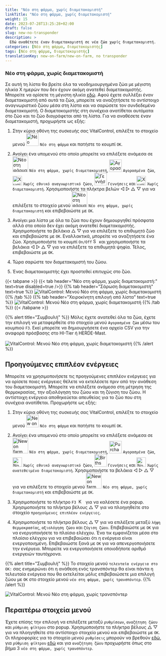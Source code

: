 ```yaml
---
title: "Νέο στη φάρμα, χωρίς διαμετακομιστή"
linkTitle: "Νέο στη φάρμα, χωρίς διαμετακομιστή"
weight: 15
date: 2023-07-28T13:25:28+02:00
draft: false
slug: new-no-transponder
description: >
  Εδώ αναθέτετε έναν διαμετακομιστή σε νέα ζώα χωρίς διαμετακομιστή.
categories: [Νέο στη φάρμα, διαμετακομιστής]
tags: [Νέο στη φάρμα, διαμετακομιστής]
translationKey: new-on-farm/new-on-farm, no transponder
---
```

### Νέο στη φάρμα, χωρίς διαμετακομιστή

Σε αυτή τη λίστα θα βρείτε όλα τα νεοδημιουργημένα ζώα με μέγιστη ηλικία X ημερών που δεν έχουν ακόμη ανατεθεί διαμετακομιστής. Μπορείτε να ορίσετε τη μέγιστη ηλικία [εδώ](/el/docs/settings/animal-registration/#set-default-values). Αφού έχετε συλλέξει έναν διαμετακομιστή από αυτά τα ζώα, μπορείτε να αναζητήσετε το αντίστοιχο αναγνωριστικό ζώου μέσα στη λίστα και να σαρώσετε τον συνδεδεμένο διαμετακομιστή. Ο διαμετακομιστής στη συνέχεια ανατίθεται αυτόματα στο ζώο και το ζώο διαγράφεται από τη λίστα. Για να αναθέσετε έναν διαμετακομιστή, προχωρήστε ως εξής:

1. Στην κύρια οθόνη της συσκευής σας VitalControl, επιλέξτε το στοιχείο μενού <img src="/icons/main/new-on-farm.svg" width="40" align="bottom" alt="Νέο στη φάρμα" /> `Νέο στη φάρμα` και πατήστε το κουμπί `OK`.

2. Ανοίγει ένα υπομενού στο οποίο μπορείτε να επιλέξετε ανάμεσα σε <img src="/icons/registration/new-on-farm-no-transponder.svg" width="50" align="bottom" alt="Νέο στη φάρμα, χωρίς διαμετακομιστή" /> `Νέο στη φάρμα, χωρίς διαμετακομιστή`, <img src="/icons/main/new-on-farm.svg" width="40" align="bottom" alt="Αγορασμένα ζώα" /> `Αγορασμένα ζώα`, <img src="/icons/registration/no-eartag-number.svg" width="30" align="bottom" alt="Χωρίς εθνικό αναγνωριστικό ζώου" /> `Χωρίς εθνικό αναγνωριστικό ζώου`, <img src="/icons/main/births.svg" width="40" align="bottom" alt="Γεννήσεις" /> `Γεννήσεις` και <img src="/icons/registration/no-transponder.svg" width="30" align="bottom" alt="Χωρίς διαμετακομιστή" /> `Χωρίς διαμετακομιστή`. Χρησιμοποιήστε τα πλήκτρα βελών ◁ ▷ △ ▽ για να επιλέξετε το στοιχείο μενού <img src="/icons/registration/new-on-farm-no-transponder.svg" width="50" align="bottom" alt="Νέο στη φάρμα, χωρίς διαμετακομιστή" /> `Νέο στη φάρμα, χωρίς διαμετακομιστή` και επιβεβαιώστε με `OK`.

3. Ανοίγει μια λίστα με όλα τα ζώα που έχουν δημιουργηθεί πρόσφατα αλλά στα οποία δεν έχει ακόμη ανατεθεί διαμετακομιστής. Χρησιμοποιήστε τα βελάκια △ ▽ για να επιλέξετε το επιθυμητό ζώο και επιβεβαιώστε με `OK`. Εναλλακτικά, μπορείτε να αναζητήσετε ένα ζώο. Χρησιμοποιήστε το κουμπί `On/Off` <img src="/icons/footer/search.svg" width="15" align="bottom" alt="Search" /> και χρησιμοποιήστε τα βελάκια ◁ ▷ △ ▽ για να επιλέξετε τα επιθυμητά ψηφία. Τέλος, επιβεβαιώστε με `OK`.

4. Τώρα σαρώστε τον διαμετακομιστή του ζώου.

5. Ένας διαμετακομιστής έχει προστεθεί επιτυχώς στο ζώο.

{{< tabpane >}}
{{< tab header="Νέο στη φάρμα, χωρίς διαμετακομιστή:" text=true disabled=true />}}
{{% tab header="Σάρωση διαμετακομιστή" text=true %}}
![VitalControl: Μενού Νέο στη φάρμα, χωρίς διαμετακομιστή](../images/notransponder-scan.png "Νέο στη φάρμα, χωρίς διαμετακομιστή")
{{% /tab %}}
{{% tab header="Χειροκίνητη επιλογή από λίστα" text=true %}}
![VitalControl: Μενού Νέο στη φάρμα, χωρίς διαμετακομιστή](../images/notransponder.png "Νέο στη φάρμα, χωρίς διαμετακομιστή")
{{% /tab %}}
{{< /tabpane >}}

{{% alert title="Συμβουλή" %}}
Μόλις έχετε ανατεθεί όλα τα ζώα, έχετε την επιλογή να μεταφερθείτε στο στοιχείο μενού `Αγορασμένα ζώα` μέσω του κουμπιού `F3`. Εκεί μπορείτε να δημιουργήσετε ένα αρχείο CSV για την αναφορά πρόσβασης στο HI-Tier ή HERDE-Mast. <br/>
<br/>
![VitalControl: Μενού Νέο στη φάρμα, χωρίς διαμετακομιστή](../images/redirect.png "Ανακατεύθυνση")
{{% /alert %}}

## Προηγούμενες επιπλέον ενέργειες

Μπορείτε να χρησιμοποιήσετε τις προηγούμενες επιπλέον ενέργειες για να ορίσετε ποιες ενέργειες θέλετε να εκτελέσετε πριν από την ανάθεση του διαμετακομιστή. Μπορείτε να επιλέξετε ανάμεσα στη μέτρηση της θερμοκρασίας, την αξιολόγηση του ζώου και τη ζύγιση του ζώου. Η αντίστοιχη ενέργεια αποθηκεύεται απευθείας για το ζώο που στη συνέχεια ανατίθεται. Προχωρήστε ως εξής:

1. Στην κύρια οθόνη της συσκευής σας VitalControl, επιλέξτε το στοιχείο μενού <img src="/icons/main/new-on-farm.svg" width="40" align="bottom" alt="New on farm" /> `Νέο στη φάρμα` και πατήστε το κουμπί `OK`.

2. Ανοίγει ένα υπομενού στο οποίο μπορείτε να επιλέξετε ανάμεσα σε <img src="/icons/registration/new-on-farm-no-transponder.svg" width="50" align="bottom" alt="New on farm, no transponder" /> `Νέο στη φάρμα, χωρίς διαμετακομιστή`, <img src="/icons/main/new-on-farm.svg" width="40" align="bottom" alt="Purchased animals" /> `Αγορασμένα ζώα`, <img src="/icons/registration/no-eartag-number.svg" width="30" align="bottom" alt="No national animal ID" /> `Χωρίς εθνικό αναγνωριστικό ζώου`, <img src="/icons/main/births.svg" width="40" align="bottom" alt="Births" /> `Γεννήσεις` και <img src="/icons/registration/no-transponder.svg" width="30" align="bottom" alt="No transponder assigned" /> `Χωρίς ανατεθειμένο διαμετακομιστή`. Χρησιμοποιήστε τα βελάκια ◁ ▷ △ ▽ για να επιλέξετε το στοιχείο μενού <img src="/icons/registration/new-on-farm-no-transponder.svg" width="50" align="bottom" alt="New on farm, no transponder" /> `Νέο στη φάρμα, χωρίς διαμετακομιστή` και επιβεβαιώστε με `OK`.

3. Χρησιμοποιήστε το πλήκτρο `F3` &nbsp;<img src="/icons/footer/open-popup.svg" width="15" align="bottom" alt="Κλήση Popup" />&nbsp; για να καλέσετε ένα popup. Χρησιμοποιήστε τα πλήκτρα βέλους △ ▽ για να πλοηγηθείτε στο στοιχείο `προηγούμενες επιπλέον ενέργειες`.

4. Χρησιμοποιήστε τα πλήκτρα βέλους △ ▽ για να επιλέξετε μεταξύ `λήψη θερμοκρασίας`, `αξιολόγηση ζώου` και `ζύγιση ζώου`. Επιβεβαιώστε με `OK` για να ενεργοποιήσετε το πλαίσιο ελέγχου. Ένα τικ εμφανίζεται μέσα στο πλαίσιο ελέγχου για να επιβεβαιώσει ότι η ενέργεια είναι ενεργοποιημένη. Επιβεβαιώστε ξανά με `OK` για να απενεργοποιήσετε την ενέργεια. Μπορείτε να ενεργοποιήσετε οποιοδήποτε αριθμό ενεργειών ταυτόχρονα.

{{% alert title="Συμβουλή" %}}
Το στοιχείο μενού `τελευταία ενέργεια στο OK:` σας ενημερώνει ότι η ανάθεση ενός τρανσπόντερ θα είναι πάντα η τελευταία ενέργεια που θα εκτελείται μόλις επιβεβαιώσετε μια επιλογή ζώου με `OK` στο στοιχείο μενού `νέο στη φάρμα, χωρίς τρανσπόντερ`.
{{% /alert %}}

![VitalControl: Μενού Νέο στη φάρμα, χωρίς τρανσπόντερ](../images/actions.png "Επιπλέον ενέργειες")

 ## Περαιτέρω στοιχεία μενού

Έχετε επίσης την επιλογή να επιλέξετε μεταξύ `ρυθμίσεων`, `αναζήτηση ζώου` και `ρύθμιση φίλτρου` στο popup. Χρησιμοποιήστε τα πλήκτρα βέλους △ ▽ για να πλοηγηθείτε στο αντίστοιχο στοιχείο μενού και επιβεβαιώστε με `OK`. Οι πληροφορίες για το στοιχείο μενού `ρυθμίσεις` μπορούν να βρεθούν [εδώ](/el/docs/settings/animal-registration/#set-default-values), για `ρύθμιση φίλτρου` [εδώ](/el/docs/filter/) και για `αναζήτηση ζώου` προχωρήστε όπως στο βήμα 3 `νέο στη φάρμα, χωρίς τρανσπόντερ`.
